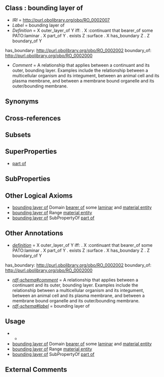 
## Class : bounding layer of

 * *IRI* = http://purl.obolibrary.org/obo/RO_0002007
 * *Label* = bounding layer of
 * *Definition* = X outer_layer_of Y iff:
. X :continuant that bearer_of some PATO:laminar
. X part_of Y
. exists Z :surface
. X has_boundary Z
. Z boundary_of Y

has_boundary: http://purl.obolibrary.org/obo/RO_0002002
boundary_of: http://purl.obolibrary.org/obo/RO_0002000
 * *Comment* = A relationship that applies between a continuant and its outer, bounding layer.  Examples include the relationship between a multicellular organism and its integument, between an animal cell and its plasma membrane, and between a membrane bound organelle and its outer/bounding membrane.

## Synonyms


## Cross-references


## Subsets


## SuperProperties

 * [part of](../../BFO/50/BFO_0000050.md)

## SubProperties


## Other Logical Axioms

 * [bounding layer of](../../RO/07/RO_0002007.md) Domain [bearer of](../../RO/53/RO_0000053.md) some [laminar](../../PATO/24/PATO_0002124.md) and [material entity](../../BFO/40/BFO_0000040.md)
 * [bounding layer of](../../RO/07/RO_0002007.md) Range [material entity](../../BFO/40/BFO_0000040.md)
 * [bounding layer of](../../RO/07/RO_0002007.md) SubPropertyOf [part of](../../BFO/50/BFO_0000050.md)

## Other Annotations

 * *[definition](../../IAO/15/IAO_0000115.md)* = X outer_layer_of Y iff:
. X :continuant that bearer_of some PATO:laminar
. X part_of Y
. exists Z :surface
. X has_boundary Z
. Z boundary_of Y

has_boundary: http://purl.obolibrary.org/obo/RO_0002002
boundary_of: http://purl.obolibrary.org/obo/RO_0002000
 * *[rdf-schema#comment](../../nt/rdf-schema#comment.md)* = A relationship that applies between a continuant and its outer, bounding layer.  Examples include the relationship between a multicellular organism and its integument, between an animal cell and its plasma membrane, and between a membrane bound organelle and its outer/bounding membrane.
 * *[rdf-schema#label](../../el/rdf-schema#label.md)* = bounding layer of

## Usage

 * -
 * [bounding layer of](../../RO/07/RO_0002007.md) Domain [bearer of](../../RO/53/RO_0000053.md) some [laminar](../../PATO/24/PATO_0002124.md) and [material entity](../../BFO/40/BFO_0000040.md)
 * [bounding layer of](../../RO/07/RO_0002007.md) Range [material entity](../../BFO/40/BFO_0000040.md)
 * [bounding layer of](../../RO/07/RO_0002007.md) SubPropertyOf [part of](../../BFO/50/BFO_0000050.md)

## External Comments

